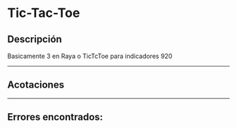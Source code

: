 # Tic-Tac-Toe

## Descripción

Basicamente 3 en Raya o TicTcToe para indicadores 920

___
## Acotaciones

___
## Errores encontrados:
